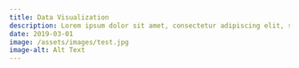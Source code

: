 ```yaml
---
title: Data Visualization
description: Lorem ipsum dolor sit amet, consectetur adipiscing elit, sed do eiusmod tempor incididunt ut labore et dolore magna aliqua. Ut enim ad minim veniam.
date: 2019-03-01
image: /assets/images/test.jpg
image-alt: Alt Text
---
```

